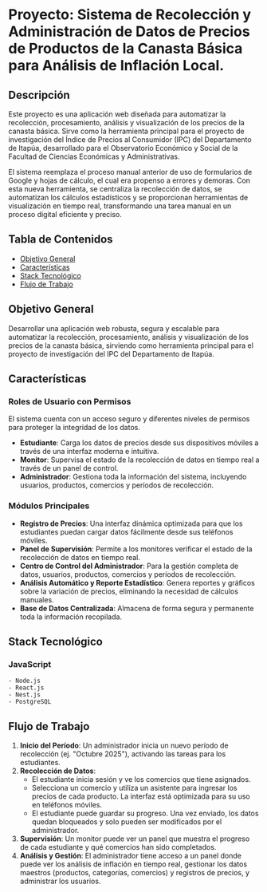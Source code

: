 # Proyecto: Sistema de Recolección y Administración de Datos de Precios de Productos de la Canasta Básica para Análisis de Inflación Local.

## Descripción

Este proyecto es una aplicación web diseñada para automatizar la recolección, procesamiento, análisis y visualización de los precios de la canasta básica. Sirve como la herramienta principal para el proyecto de investigación del Índice de Precios al Consumidor (IPC) del Departamento de Itapúa, desarrollado para el Observatorio Económico y Social de la Facultad de Ciencias Económicas y Administrativas.

El sistema reemplaza el proceso manual anterior de uso de formularios de Google y hojas de cálculo, el cual era propenso a errores y demoras. Con esta nueva herramienta, se centraliza la recolección de datos, se automatizan los cálculos estadísticos y se proporcionan herramientas de visualización en tiempo real, transformando una tarea manual en un proceso digital eficiente y preciso.

## Tabla de Contenidos

- [Objetivo General](#objetivo-general)
- [Características](#características)
- [Stack Tecnológico](#stack-tecnológico)
- [Flujo de Trabajo](#flujo-de-trabajo)

## Objetivo General

Desarrollar una aplicación web robusta, segura y escalable para automatizar la recolección, procesamiento, análisis y visualización de los precios de la canasta básica, sirviendo como herramienta principal para el proyecto de investigación del IPC del Departamento de Itapúa.

## Características

### Roles de Usuario con Permisos
El sistema cuenta con un acceso seguro y diferentes niveles de permisos para proteger la integridad de los datos.
* **Estudiante**: Carga los datos de precios desde sus dispositivos móviles a través de una interfaz moderna e intuitiva.
* **Monitor**: Supervisa el estado de la recolección de datos en tiempo real a través de un panel de control.
* **Administrador**: Gestiona toda la información del sistema, incluyendo usuarios, productos, comercios y períodos de recolección.

### Módulos Principales
* **Registro de Precios**: Una interfaz dinámica optimizada para que los estudiantes puedan cargar datos fácilmente desde sus teléfonos móviles.
* **Panel de Supervisión**: Permite a los monitores verificar el estado de la recolección de datos en tiempo real.
* **Centro de Control del Administrador**: Para la gestión completa de datos, usuarios, productos, comercios y períodos de recolección.
* **Análisis Automático y Reporte Estadístico**: Genera reportes y gráficos sobre la variación de precios, eliminando la necesidad de cálculos manuales.
* **Base de Datos Centralizada**: Almacena de forma segura y permanente toda la información recopilada.

## Stack Tecnológico
### JavaScript
    - Node.js
    - React.js
    - Nest.js
    - PostgreSQL

## Flujo de Trabajo

1.  **Inicio del Período**: Un administrador inicia un nuevo período de recolección (ej. "Octubre 2025"), activando las tareas para los estudiantes.
2.  **Recolección de Datos**:
    * El estudiante inicia sesión y ve los comercios que tiene asignados.
    * Selecciona un comercio y utiliza un asistente para ingresar los precios de cada producto. La interfaz está optimizada para su uso en teléfonos móviles.
    * El estudiante puede guardar su progreso. Una vez enviado, los datos quedan bloqueados y solo pueden ser modificados por el administrador.
3.  **Supervisión**: Un monitor puede ver un panel que muestra el progreso de cada estudiante y qué comercios han sido completados.
4.  **Análisis y Gestión**: El administrador tiene acceso a un panel donde puede ver los análisis de inflación en tiempo real, gestionar los datos maestros (productos, categorías, comercios) y registros de precios, y administrar los usuarios.